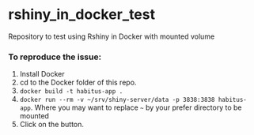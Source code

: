 # rshiny_in_docker_test
Repository to test using Rshiny in Docker with mounted volume


### To reproduce the issue:

1. Install Docker
2. cd to the Docker folder of this repo.
3. `docker build -t habitus-app .`
4. `docker run --rm -v ~/srv/shiny-server/data -p 3838:3838 habitus-app`. Where you may want to replace `~` by your prefer directory to be mounted
5. Click on the button.
